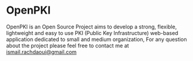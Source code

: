 OpenPKI
=======

OpenPKI is an Open Source Project aims to develop a strong, flexible, lightweight and easy to use PKI (Public Key Infrastructure) web-based application dedicated to small and medium organization, For any question about the project please feel free to contact me at ismail.rachdaoui@gmail.com
